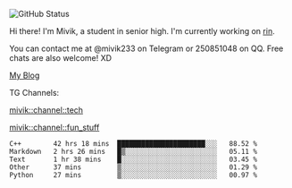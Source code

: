 ![GitHub Status](https://github-readme-stats.vercel.app/api?show_icons=true&username=Mivik)

Hi there! I'm Mivik, a student in senior high. I'm currently working on [rin](https://github.com/Mivik/rin).

You can contact me at @mivik233 on Telegram or 250851048 on QQ. Free chats are also welcome! XD

[My Blog](https://mivik.gitee.io)

TG Channels:

[mivik::channel::tech](https://t.me/mivik_channel_tech/)

[mivik::channel::fun_stuff](https://t.me/mivik_channel_fun_stuff/)

<!--START_SECTION:waka-->
```text
C++        42 hrs 18 mins  ██████████████████████░░░   88.52 % 
Markdown   2 hrs 26 mins   █▒░░░░░░░░░░░░░░░░░░░░░░░   05.11 % 
Text       1 hr 38 mins    █░░░░░░░░░░░░░░░░░░░░░░░░   03.45 % 
Other      37 mins         ▒░░░░░░░░░░░░░░░░░░░░░░░░   01.29 % 
Python     27 mins         ▒░░░░░░░░░░░░░░░░░░░░░░░░   00.97 % 
```
<!--END_SECTION:waka-->
